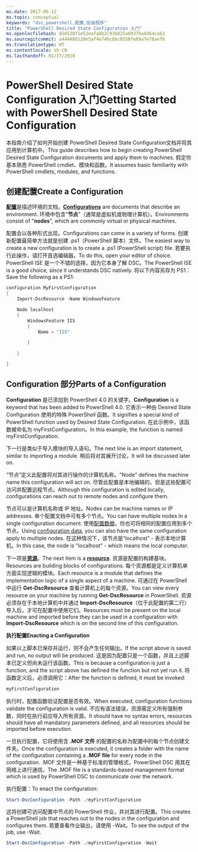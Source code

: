 ```yaml
---
ms.date: 2017-06-12
ms.topic: conceptual
keywords: "dsc,powershell,配置,安装程序"
title: "PowerShell Desired State Configuration 入门"
ms.openlocfilehash: 856528f1e52eafa8b2c93b825a60376a0d64cab2
ms.sourcegitcommit: a444406120e5af4e746cbbc0558fe89a7e78aef6
ms.translationtype: HT
ms.contentlocale: zh-CN
ms.lasthandoff: 01/17/2018
---
```

# <a name="getting-started-with-powershell-desired-state-configuration"></a><span data-ttu-id="dc7f9-103">PowerShell Desired State Configuration 入门</span><span class="sxs-lookup"><span data-stu-id="dc7f9-103">Getting Started with PowerShell Desired State Configuration</span></span> #

<span data-ttu-id="dc7f9-104">本指南介绍了如何开始创建 PowerShell Desired State Configuration文档并将其应用到计算机中。</span><span class="sxs-lookup"><span data-stu-id="dc7f9-104">This guide describes how to begin creating PowerShell Desired State Configuration documents and apply them to machines.</span></span> <span data-ttu-id="dc7f9-105">假定你基本熟悉 PowerShell cmdlet、模块和函数。</span><span class="sxs-lookup"><span data-stu-id="dc7f9-105">It assumes basic familiarity with PowerShell cmdlets, modules, and functions.</span></span> 


## <a name="create-a-configuration"></a><span data-ttu-id="dc7f9-106">创建配置</span><span class="sxs-lookup"><span data-stu-id="dc7f9-106">Create a Configuration</span></span> ##

<span data-ttu-id="dc7f9-107">[**配置**](https://msdn.microsoft.com/en-us/powershell/dsc/configurations)是描述环境的文档。</span><span class="sxs-lookup"><span data-stu-id="dc7f9-107">[**Configurations**](https://msdn.microsoft.com/en-us/powershell/dsc/configurations) are documents that describe an environment.</span></span> <span data-ttu-id="dc7f9-108">环境中包含“**节点**”（通常是虚拟机或物理计算机）。</span><span class="sxs-lookup"><span data-stu-id="dc7f9-108">Environments consist of "**nodes**", which are commonly virtual or physical machines.</span></span> 

<span data-ttu-id="dc7f9-109">配置会以各种形式出现。</span><span class="sxs-lookup"><span data-stu-id="dc7f9-109">Configurations can come in a variety of forms.</span></span> <span data-ttu-id="dc7f9-110">创建新配置最简单方法就是创建 .ps1（PowerShell 脚本）文件。</span><span class="sxs-lookup"><span data-stu-id="dc7f9-110">The easiest way to create a new configuration is to create a .ps1 (PowerShell script) file.</span></span> <span data-ttu-id="dc7f9-111">若要执行此操作，请打开首选编辑器。</span><span class="sxs-lookup"><span data-stu-id="dc7f9-111">To do this, open your editor of choice.</span></span> <span data-ttu-id="dc7f9-112">PowerShell ISE 是一个不错的选择，因为它本身了解 DSC。</span><span class="sxs-lookup"><span data-stu-id="dc7f9-112">The PowerShell ISE is a good choice, since it understands DSC natively.</span></span> <span data-ttu-id="dc7f9-113">将以下内容另存为 PS1：</span><span class="sxs-lookup"><span data-stu-id="dc7f9-113">Save the following as a PS1:</span></span>

```powershell
configuration MyFirstConfiguration
{
    Import-DscResource -Name WindowsFeature

    Node localhost
    {
        WindowsFeature IIS
        {
            Name = "IIS"

        }
        
    }

}
```
## <a name="parts-of-a-configuration"></a><span data-ttu-id="dc7f9-114">Configuration 部分</span><span class="sxs-lookup"><span data-stu-id="dc7f9-114">Parts of a Configuration</span></span> ##
<span data-ttu-id="dc7f9-115">**Configuration** 是已添加到 PowerShell 4.0 的关键字。</span><span class="sxs-lookup"><span data-stu-id="dc7f9-115">**Configuration** is a keyword that has been added to PowerShell 4.0.</span></span> <span data-ttu-id="dc7f9-116">它表示一种由 Desired State Configuration.使用的特殊 PowerShell 函数。</span><span class="sxs-lookup"><span data-stu-id="dc7f9-116">It signifies a special kind of PowerShell function used by Desired State Configuration.</span></span> <span data-ttu-id="dc7f9-117">在此示例中，该函数被命名为 myFirstConfiguration。</span><span class="sxs-lookup"><span data-stu-id="dc7f9-117">In this example, the function is named myFirstConfiguration.</span></span> 

<span data-ttu-id="dc7f9-118">下一行是类似于导入模块的导入语句。</span><span class="sxs-lookup"><span data-stu-id="dc7f9-118">The next line is an import statement, similar to importing a module.</span></span> <span data-ttu-id="dc7f9-119">稍后将对其展开讨论。</span><span class="sxs-lookup"><span data-stu-id="dc7f9-119">It will be discussed later on.</span></span>

<span data-ttu-id="dc7f9-120">“节点”定义此配置将对其进行操作的计算机名称。</span><span class="sxs-lookup"><span data-stu-id="dc7f9-120">"Node" defines the machine name this configuration will act on.</span></span> <span data-ttu-id="dc7f9-121">尽管此配置是本地编辑的，但是这些配置可访问并配置远程节点。</span><span class="sxs-lookup"><span data-stu-id="dc7f9-121">Although this configuration is edited locally, configurations can reach out to remote nodes and configure them.</span></span> 

<span data-ttu-id="dc7f9-122">节点可以是计算机名称或 IP 地址。</span><span class="sxs-lookup"><span data-stu-id="dc7f9-122">Nodes can be machine names or IP addresses.</span></span> <span data-ttu-id="dc7f9-123">单个配置文档中可有多个节点。</span><span class="sxs-lookup"><span data-stu-id="dc7f9-123">You can have multiple nodes in a single configuration document.</span></span> <span data-ttu-id="dc7f9-124">使用[配置数据](https://msdn.microsoft.com/en-us/powershell/dsc/configdata)，你也可将相同的配置应用到多个节点。</span><span class="sxs-lookup"><span data-stu-id="dc7f9-124">Using [configuration data](https://msdn.microsoft.com/en-us/powershell/dsc/configdata), you can also have the same configuration apply to multiple nodes.</span></span> <span data-ttu-id="dc7f9-125">在这种情况下，该节点是“localhost” - 表示本地计算机。</span><span class="sxs-lookup"><span data-stu-id="dc7f9-125">In this case, the node is "localhost" - which means the local computer.</span></span> 

<span data-ttu-id="dc7f9-126">下一项是[**资源**](https://msdn.microsoft.com/en-us/powershell/dsc/resources)。</span><span class="sxs-lookup"><span data-stu-id="dc7f9-126">The next item is a [**resource**](https://msdn.microsoft.com/en-us/powershell/dsc/resources).</span></span> <span data-ttu-id="dc7f9-127">资源是配置的构建基块。</span><span class="sxs-lookup"><span data-stu-id="dc7f9-127">Resources are building blocks of configurations.</span></span> <span data-ttu-id="dc7f9-128">每个资源都是定义计算机单方面实现逻辑的模块。</span><span class="sxs-lookup"><span data-stu-id="dc7f9-128">Each resource is a module that defines the implementation logic of a single aspect of a machine.</span></span> <span data-ttu-id="dc7f9-129">可通过在 PowerShell 中运行 **Get-DscResource** 查看计算机上的每个资源。</span><span class="sxs-lookup"><span data-stu-id="dc7f9-129">You can view every resource on your machine by running **Get-DscResource** in PowerShell.</span></span> <span data-ttu-id="dc7f9-130">资源必须存在于本地计算机中并通过 **Import-DscResource**（位于此配置的第二行）导入后，才可在配置中使用它们。</span><span class="sxs-lookup"><span data-stu-id="dc7f9-130">Resources must be present on the local machine and imported before they can be used in a configuration with **Import-DscResource** which is on the second line of this configuration.</span></span> 

<span data-ttu-id="dc7f9-131">**执行配置**</span><span class="sxs-lookup"><span data-stu-id="dc7f9-131">**Enacting a Configuration**</span></span>

<span data-ttu-id="dc7f9-132">如果以上脚本已保存并运行，则不会产生任何输出。</span><span class="sxs-lookup"><span data-stu-id="dc7f9-132">If the script above is saved and run, no output will be produced.</span></span> <span data-ttu-id="dc7f9-133">这是因为配置只是一个函数，并且上述脚本已定义但尚未运行该函数。</span><span class="sxs-lookup"><span data-stu-id="dc7f9-133">This is because a configuration is just a function, and the script above has defined the function but not yet run it.</span></span> <span data-ttu-id="dc7f9-134">将函数定义后，必须调用它：</span><span class="sxs-lookup"><span data-stu-id="dc7f9-134">After the function is defined, it must be invoked:</span></span>
```powershell
myFirstConfiguration
```

<span data-ttu-id="dc7f9-135">执行时，配置函数验证配置是否有效。</span><span class="sxs-lookup"><span data-stu-id="dc7f9-135">When executed, configuration functions validate the configuration is valid.</span></span> <span data-ttu-id="dc7f9-136">不应有语法错误，资源需定义所有强制参数，同时在执行前应导入所有资源。</span><span class="sxs-lookup"><span data-stu-id="dc7f9-136">It should have no syntax errors, resources should have all mandatory parameters defined, and all resources should be imported before execution.</span></span>

<span data-ttu-id="dc7f9-137">一旦执行配置，它将使用含 **.MOF 文件** 的配置的名称为配置中的每个节点创建文件夹。</span><span class="sxs-lookup"><span data-stu-id="dc7f9-137">Once the configuration is executed, it creates a folder with the name of the configuration containing a **.MOF file** for every node in the configuration.</span></span> <span data-ttu-id="dc7f9-138">.MOF 文件是一种基于标准的管理格式，PowerShell DSC 用其在网络上进行通信。</span><span class="sxs-lookup"><span data-stu-id="dc7f9-138">The .MOF file is a standards-based management format which is used by PowerShell DSC to communicate over the network.</span></span>

<span data-ttu-id="dc7f9-139">执行配置：</span><span class="sxs-lookup"><span data-stu-id="dc7f9-139">To enact the configuration:</span></span>
```powershell
Start-DscConfiguration -Path ./myFirstConfiguration
```
<span data-ttu-id="dc7f9-140">这将创建可访问配置中节点的 PowerShell 作业，并对其进行配置。</span><span class="sxs-lookup"><span data-stu-id="dc7f9-140">This creates a PowerShell job that reaches out to the nodes in the configuration and configures them.</span></span> <span data-ttu-id="dc7f9-141">若要查看作业输出，请使用 -Wait。</span><span class="sxs-lookup"><span data-stu-id="dc7f9-141">To see the output of the job, use -Wait.</span></span> 
```powershell
Start-DscConfiguration -Path ./myFirstConfiguration -Wait
```

